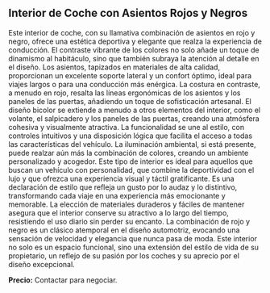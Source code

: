 ## Interior de Coche con Asientos Rojos y Negros

Este interior de coche, con su llamativa combinación de asientos en rojo y negro, ofrece una estética deportiva y elegante que realza la experiencia de conducción. El contraste vibrante de los colores no solo añade un toque de dinamismo al habitáculo, sino que también subraya la atención al detalle en el diseño. Los asientos, tapizados en materiales de alta calidad, proporcionan un excelente soporte lateral y un confort óptimo, ideal para viajes largos o para una conducción más enérgica. La costura en contraste, a menudo en rojo, resalta las líneas ergonómicas de los asientos y los paneles de las puertas, añadiendo un toque de sofisticación artesanal. El diseño bicolor se extiende a menudo a otros elementos del interior, como el volante, el salpicadero y los paneles de las puertas, creando una atmósfera cohesiva y visualmente atractiva. La funcionalidad se une al estilo, con controles intuitivos y una disposición lógica que facilita el acceso a todas las características del vehículo. La iluminación ambiental, si está presente, puede realzar aún más la combinación de colores, creando un ambiente personalizado y acogedor. Este tipo de interior es ideal para aquellos que buscan un vehículo con personalidad, que combine la deportividad con el lujo y que ofrezca una experiencia visual y táctil gratificante. Es una declaración de estilo que refleja un gusto por lo audaz y lo distintivo, transformando cada viaje en una experiencia más emocionante y memorable. La elección de materiales duraderos y fáciles de mantener asegura que el interior conserve su atractivo a lo largo del tiempo, resistiendo el uso diario sin perder su encanto. La combinación de rojo y negro es un clásico atemporal en el diseño automotriz, evocando una sensación de velocidad y elegancia que nunca pasa de moda. Este interior no solo es un espacio funcional, sino una extensión del estilo de vida de su propietario, un reflejo de su pasión por los coches y su aprecio por el diseño excepcional.

**Precio:** Contactar para negociar.

